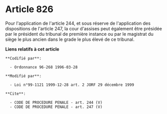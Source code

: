 # Article 826

Pour l'application de l'article 244, et sous réserve de l'application des dispositions de l'article 247, la cour d'assises
peut également être présidée par le président du tribunal de première instance ou par le magistrat du siège le plus ancien
dans le grade le plus élevé de ce tribunal.

**Liens relatifs à cet article**

	**Codifié par**:

	  - Ordonnance 96-268 1996-03-28

	**Modifié par**:

	  - Loi n°99-1121 1999-12-28 art. 2 JORF 29 décembre 1999

	**Cite**:

	  - CODE DE PROCEDURE PENALE - art. 244 (V)
	  - CODE DE PROCEDURE PENALE - art. 247 (V)
